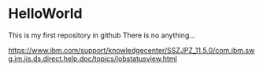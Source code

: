 # HelloWorld
This is my first repository in github
There is no anything...

https://www.ibm.com/support/knowledgecenter/SSZJPZ_11.5.0/com.ibm.swg.im.iis.ds.direct.help.doc/topics/jobstatusview.html

